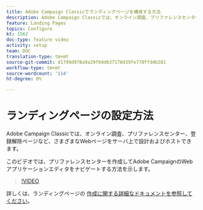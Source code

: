 ```yaml
---
title: Adobe Campaign Classicでランディングページを構成する方法
description: Adobe Campaign Classicでは、オンライン調査、プリファレンスセンター、登録解除ページなど、さまざまなWebページをサーバ上で設計およびホストできます。 このビデオでは、プリファレンスセンターを作成してAdobe CampaignのWebアプリケーションエディタをナビゲートする方法を示します。
feature: Landing Pages
topics: Configure
kt: 1562
doc-type: feature video
activity: setup
team: DOC
translation-type: tm+mt
source-git-commit: d1799d978a9a29f69d637178439fe770ffd4b281
workflow-type: tm+mt
source-wordcount: '114'
ht-degree: 0%

---
```



# ランディングページの設定方法

Adobe Campaign Classicでは、オンライン調査、プリファレンスセンター、登録解除ページなど、さまざまなWebページをサーバ上で設計およびホストできます。

このビデオでは、プリファレンスセンターを作成してAdobe CampaignのWebアプリケーションエディタをナビゲートする方法を示します。

>[!VIDEO](https://video.tv.adobe.com/v/25041?quality=12)

詳しくは、ランディングページの [作成に関する詳細なドキュメントを参照してください](https://docs.adobe.com/content/help/en/campaign-classic/using/designing-content/editing-html-content/creating-a-landing-page.html)。
